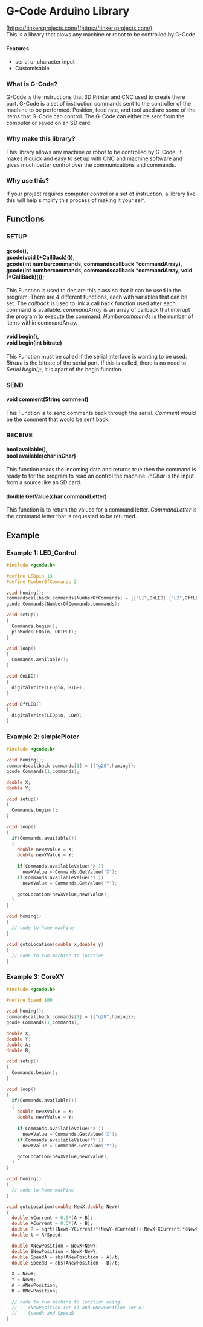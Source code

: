 # G-Code Arduino Library
[https://tinkersprojects.com/](https://tinkersprojects.com/)  
This is a library that alows any machine or robot to be controlled by G-Code

#### Features
- serial or character input
- Customisable 

### What is G-Code?
G-Code is the instructions that 3D Printer and CNC used to create there part. G-Code is a set of instruction commands sent to the controller of the machine to be performed. Position, feed rate, and tool used are some of the items that G-Code can control. The G-Code can either be sent from the computer or saved on an SD card.

### Why make this library?
This library allows any machine or robot to be controlled by G-Code. It makes it quick and easy to set up with CNC and machine software and gives much better control over the communications and commands.

### Why use this?
If your project requires computer control or a set of instruction, a library like this will help simplify this process of making it your self.


## Functions
### SETUP
#### gcode(),<br> gcode(void (*CallBack)()),<br> gcode(int numbercommands, commandscallback *commandArray),<br> gcode(int numbercommands, commandscallback *commandArray, void (*CallBack)());
This Function is used to declare this class so that it can be used in the program. There are 4 different functions, each with variables that can be set. The *callback* is used to link a call back function used after each command is available. *commandArray* is an array of callback that interupt the program to execute the command. *Numbercommands* is the number of items within commandArray.

#### void begin(),<br> void begin(int bitrate)
This Function must be called if the serial interface is wanting to be used. *Bitrate* is the bitrate of the serial port. If this is called, there is no need to *Serial.begin();*, it is apart of the begin function.

### SEND 
#### void comment(String comment)
This Function is to send comments back through the serial. *Comment* would be the comment that would be sent back.

### RECEIVE
#### bool available(),<br> bool available(char inChar)
This function reads the incoming data and returns true then the command is ready to for the program to read an control the machine. *InChar* is the input from a source like an SD card.

#### double GetValue(char commandLetter)
This function is to return the values for a command letter. *CommandLetter* is the command letter that is requested to be returned.

## Example
### Example 1: LED_Control
```c++
#include <gcode.h>

#define LEDpin 13
#define NumberOfCommands 2

void homing();
commandscallback commands[NumberOfCommands] = {{"L1",OnLED},{"L2",OffLED}};
gcode Commands(NumberOfCommands,commands);

void setup()
{
  Commands.begin();
  pinMode(LEDpin, OUTPUT);
}

void loop() 
{
  Commands.available();
}

void OnLED()
{
  digitalWrite(LEDpin, HIGH);
}

void OffLED()
{
  digitalWrite(LEDpin, LOW);
}
```

### Example 2: simplePloter
```c++
#include <gcode.h>

void homing();
commandscallback commands[1] = {{"g28",homing}};
gcode Commands(1,commands);

double X;
double Y;

void setup()
{
  Commands.begin();
}

void loop() 
{
  if(Commands.available())
  {
    double newXValue = X;
    double newYValue = Y;
    
    if(Commands.availableValue('X'))
      newXValue = Commands.GetValue('X');
    if(Commands.availableValue('Y'))
      newYValue = Commands.GetValue('Y');

    gotoLocation(newXValue,newYValue);
  }
}

void homing()
{
  // code to home machine
}

void gotoLocation(double x,double y)
{
  // code to run machine to location
}

```

### Example 3: CoreXY
```c++
#include <gcode.h>

#define Speed 100

void homing();
commandscallback commands[1] = {{"g28",homing}};
gcode Commands(1,commands);

double X;
double Y;
double A;
double B;

void setup()
{
  Commands.begin();
}

void loop() 
{
  if(Commands.available())
  {
    double newXValue = X;
    double newYValue = Y;
    
    if(Commands.availableValue('X'))
      newXValue = Commands.GetValue('X');
    if(Commands.availableValue('Y'))
      newXValue = Commands.GetValue('Y');

    gotoLocation(newXValue,newYValue);
  }
}

void homing()
{
  // code to home machine
}

void gotoLocation(double NewX,double NewY)
{
  double YCurrent = 0.5*(A + B);
  double XCurrent = 0.5*(A - B);
  double R = sqrt((NewY-YCurrent)*(NewY-YCurrent)+(NewX-XCurrent)*(NewX-XCurrent));
  double t = R/Speed;

  double ANewPosition = NewX+NewY;
  double BNewPosition = NewX-NewY;
  double SpeedA = abs(ANewPosition - A)/t;
  double SpeedB = abs(ANewPosition - B)/t;
  
  X = NewX;
  Y = NewY;
  A = ANewPosition;
  B = BNewPosition;

  // code to run machine to location using:
  //  - ANewPosition (or A) and BNewPosition (or B)
  //  - SpeedA and SpeedB
}
```
